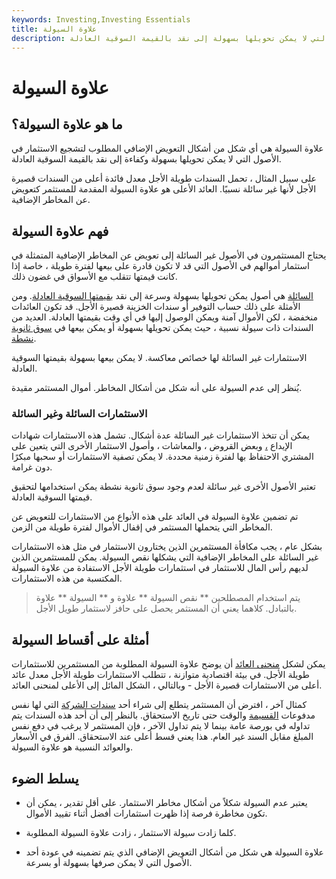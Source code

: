 ```yaml
---
keywords: Investing,Investing Essentials
title: علاوة السيولة
description: علاوة السيولة هي شكل من أشكال التعويض عن الاستثمار في الأصول التي لا يمكن تحويلها بسهولة إلى نقد بالقيمة السوقية العادلة.
---
```


# علاوة السيولة
## ما هو علاوة السيولة؟

علاوة السيولة هي أي شكل من أشكال التعويض الإضافي المطلوب لتشجيع الاستثمار في الأصول التي لا يمكن تحويلها بسهولة وكفاءة إلى نقد بالقيمة السوقية العادلة.

على سبيل المثال ، تحمل السندات طويلة الأجل معدل فائدة أعلى من السندات قصيرة الأجل لأنها غير سائلة نسبيًا. العائد الأعلى هو علاوة السيولة المقدمة للمستثمر كتعويض عن المخاطر الإضافية.

## فهم علاوة السيولة

يحتاج المستثمرون في الأصول غير السائلة إلى تعويض عن المخاطر الإضافية المتمثلة في استثمار أموالهم في الأصول التي قد لا تكون قادرة على بيعها لفترة طويلة ، خاصة إذا كانت قيمتها تتقلب مع الأسواق في غضون ذلك.

[السائلة](/liquidasset) هي أصول يمكن تحويلها بسهولة وسرعة إلى نقد [بقيمتها السوقية العادلة](/fairmarketvalue). ومن الأمثلة على ذلك حساب التوفير أو سندات الخزينة قصيرة الأجل. قد تكون العائدات منخفضة ، لكن الأموال آمنة ويمكن الوصول إليها في أي وقت بقيمتها العادلة. العديد من السندات ذات سيولة نسبية ، حيث يمكن تحويلها بسهولة أو يمكن بيعها في [سوق ثانوية نشطة](/secondarymarket).

الاستثمارات غير السائلة لها خصائص معاكسة. لا يمكن بيعها بسهولة بقيمتها السوقية العادلة.

يُنظر إلى عدم السيولة على أنه شكل من أشكال المخاطر. أموال المستثمر مقيدة.

### الاستثمارات السائلة وغير السائلة

يمكن أن تتخذ الاستثمارات غير السائلة عدة أشكال. تشمل هذه الاستثمارات شهادات الإيداع [،](/certificateofdeposit) وبعض القروض ، والمعاشات ، وأصول الاستثمار الأخرى التي يتعين على المشتري الاحتفاظ بها لفترة زمنية محددة. لا يمكن تصفية الاستثمارات أو سحبها مبكرًا دون غرامة.

تعتبر الأصول الأخرى غير سائلة لعدم وجود سوق ثانوية نشطة يمكن استخدامها لتحقيق قيمتها السوقية العادلة.

تم تضمين علاوة السيولة في العائد على هذه الأنواع من الاستثمارات للتعويض عن المخاطر التي يتحملها المستثمر في إقفال الأموال لفترة طويلة من الزمن.

بشكل عام ، يجب مكافأة المستثمرين الذين يختارون الاستثمار في مثل هذه الاستثمارات غير السائلة على المخاطر الإضافية التي يشكلها نقص السيولة. يمكن للمستثمرين الذين لديهم رأس المال للاستثمار في استثمارات طويلة الأجل الاستفادة من علاوة السيولة المكتسبة من هذه الاستثمارات.

> يتم استخدام المصطلحين ** نقص السيولة ** علاوة و ** السيولة ** علاوة بالتبادل. كلاهما يعني أن المستثمر يحصل على حافز لاستثمار طويل الأجل.

>

## أمثلة على أقساط السيولة

يمكن لشكل [منحنى العائد](/yieldcurve) أن يوضح علاوة السيولة المطلوبة من المستثمرين للاستثمارات طويلة الأجل. في بيئة اقتصادية متوازنة ، تتطلب الاستثمارات طويلة الأجل معدل عائد أعلى من الاستثمارات قصيرة الأجل - وبالتالي ، الشكل المائل إلى الأعلى لمنحنى العائد.

كمثال آخر ، افترض أن المستثمر يتطلع إلى شراء أحد [سندات الشركة](/corporatebond) التي لها نفس مدفوعات [القسيمة](/coupon) والوقت حتى تاريخ الاستحقاق. بالنظر إلى أن أحد هذه السندات يتم تداوله في بورصة عامة بينما لا يتم تداول الآخر ، فإن المستثمر لا يرغب في دفع نفس المبلغ مقابل السند غير العام. هذا يعني قسط أعلى عند الاستحقاق. الفرق في الأسعار والعوائد النسبية هو علاوة السيولة.

## يسلط الضوء

- يعتبر عدم السيولة شكلاً من أشكال مخاطر الاستثمار. على أقل تقدير ، يمكن أن تكون مخاطرة فرصة إذا ظهرت استثمارات أفضل أثناء تقييد الأموال.

- كلما زادت سيولة الاستثمار ، زادت علاوة السيولة المطلوبة.

- علاوة السيولة هي شكل من أشكال التعويض الإضافي الذي يتم تضمينه في عودة أحد الأصول التي لا يمكن صرفها بسهولة أو بسرعة.

